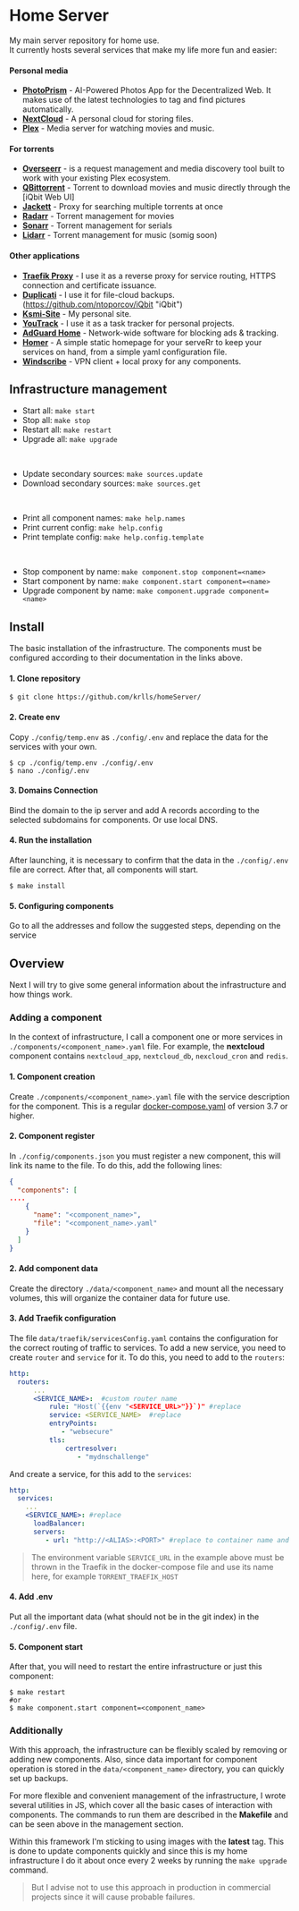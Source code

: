 # Home Server
My main server repository for home use.<br>
It currently hosts several services that make my life more fun and easier:

#### Personal media
- **[PhotoPrism](https://photoprism.app "PhotoPrism")** - AI-Powered Photos App for the Decentralized Web. It makes use of the latest technologies to tag and find pictures automatically.
- **[NextCloud](https://nextcloud.com/ "NextCloud")** - A personal cloud for storing files.
- **[Plex](https://www.plex.tv/ "Plex")** - Media server for watching movies and music.

#### For torrents
- **[Overseerr](https://overseerr.dev/ "Overseerr")** - is a request management and media discovery tool built to work with your existing Plex ecosystem.
- **[QBittorrent](https://www.qbittorrent.org/ "QBittorrent")** - Torrent to download movies and music directly through the [iQbit Web UI]
- **[Jackett](https://github.com/Jackett/Jackett "Jackett")** - Proxy for searching multiple torrents at once
- **[Radarr](https://radarr.video/ "Radarr")** - Torrent management for movies
- **[Sonarr](https://sonarr.tv/ "Sonarr")** - Torrent management for serials
- **[Lidarr](https://lidarr.audio/ "Lidarr")** - Torrent management for music (somig soon)

#### Other applications
- **[Traefik Proxy](https://traefik.io/traefik/ "Traefik proxy")** - I use it as a reverse proxy for service routing, HTTPS connection and certificate issuance.
- **[Duplicati](https://www.duplicati.com/ "Duplicati")** - I use it for file-cloud backups.
(https://github.com/ntoporcov/iQbit "iQbit")
- **[Ksmi-Site](http://ksmi.me "Ksmi-Site")** - My personal site.
- **[YouTrack](https://www.jetbrains.com/youtrack/ "YouTrack")** - I use it as a task tracker for personal projects.
- **[AdGuard Home](https://adguard.com/adguard-home/overview.html "AdGuard Home")** - Network-wide software for blocking ads & tracking.
- **[Homer](https://github.com/bastienwirtz/homer "Homer")** - A simple static homepage for your serveRr to keep your services on hand, from a simple yaml configuration file.
- **[Windscribe](https://windscribe.net "Windscribe")** - VPN client + local proxy for any components.
## Infrastructure management

- Start all: `make start`
- Stop all: `make stop`
- Restart all: `make restart`
- Upgrade all: `make upgrade`

<br>

- Update secondary sources: `make sources.update`
- Download secondary sources: `make sources.get`

<br>

- Print all component names: `make help.names`
- Print current config: `make help.config`
- Print template config: `make help.config.template`

<br>

- Stop component by name: `make component.stop component=<name>`
- Start component by name: `make component.start component=<name>`
- Upgrade component by name: `make component.upgrade component=<name>`

## Install
The basic installation of the infrastructure. The components must be configured according to their documentation in the links above.

#### 1. Clone repository
```shell
$ git clone https://github.com/krlls/homeServer/
```
#### 2. Create env
Copy `./config/temp.env` as `./config/.env` and replace the data for the services with your own.

```shell
$ cp ./config/temp.env ./config/.env
$ nano ./config/.env
```
#### 3. Domains Connection
Bind the domain to the ip server and add A records according to the selected subdomains for components. Or use local DNS.

#### 4. Run the installation
After launching, it is necessary to confirm that the data in the `./config/.env` file are correct. After that, all components will start.
```shell
$ make install
```

#### 5. Configuring components
Go to all the addresses and follow the suggested steps, depending on the service

## Overview
Next I will try to give some general information about the infrastructure and how things work.

### Adding a component
In the context of infrastructure, I call a component one or more services in `./components/<component_name>.yaml` file. For example, the **nextcloud** component contains `nextcloud_app`, `nextcloud_db`, `nexcloud_cron` and `redis`.

#### 1. Component creation
Create `./components/<component_name>.yaml` file with the service description for the component. This is a regular [docker-compose.yaml](https://docs.docker.com/compose/ "docker-compose.yaml") of version 3.7 or higher.

#### 2. Component  register
In `./сonfig/components.json` you must register a new component, this will link its name to the file. To do this, add the following lines:
```json
{
  "components": [
....
    {
      "name": "<component_name>",
      "file": "<component_name>.yaml"
    }
  ]
}
```

#### 2. Add component data
Create the directory `./data/<component_name>` and mount all the necessary volumes, this will organize the container data for future use.


#### 3. Add Traefik configuration
The file `data/traefik/servicesConfig.yaml` contains the configuration for the correct routing of traffic to services. To add a new service, you need to create `router` and `service`  for it.
To do this, you need to add to the `routers`:
```yaml  
http:  
  routers:
      ...
      <SERVICE_NAME>:  #custom router name
          rule: "Host(`{{env "<SERVICE_URL>"}}`)" #replace
          service: <SERVICE_NAME>  #replace
          entryPoints:  
             - "websecure"  
          tls:  
              certresolver:  
                 - "mydnschallenge"
```
And create a service, for this add to the `services`:
```yaml  
http:  
  services:
    ...
    <SERVICE_NAME>: #replace
      loadBalancer:  
      servers:  
         - url: "http://<ALIAS>:<PORT>" #replace to container name and port
```

> The environment variable `SERVICE_URL`  in the example above must be
> thrown in the Traefik in the docker-compose file and use its name
> here, for example `TORRENT_TRAEFIK_HOST`


#### 4. Add .env
Put all the important data (what should not be in the git index) in the `./config/.env` file.

#### 5. Component  start
After that, you will need to restart the entire infrastructure or just this component:
```shell
$ make restart 
#or 
$ make component.start component=<component_name> 
```

### Additionally
With this approach, the infrastructure can be flexibly scaled by removing or adding new components. Also, since data important for component operation is stored in the `data/<component_name>` directory, you can quickly set up backups.

For more flexible and convenient management of the infrastructure, I wrote several utilities in JS, which cover all the basic cases of interaction with components. The commands to run them are described in the **Makefile** and can be seen above in the management section.

Within this framework I'm sticking to using images with the **latest** tag. This is done to update components quickly and since this is my home infrastructure I do it about once every 2 weeks by running the `make upgrade` command.

> But I advise not to use this approach in production in commercial projects since it will cause probable failures.


